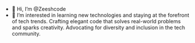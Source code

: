 - 👋 Hi, I’m @Zeeshcode
- 👀 I’m interested in learning new technologies and staying at the forefront of tech trends.
      Crafting elegant code that solves real-world problems and sparks creativity.
      Advocating for diversity and inclusion in the tech community.



<!---
Zeeshcode/Zeeshcode is a ✨ special ✨ repository because its `README.md` (this file) appears on your GitHub profile.
You can click the Preview link to take a look at your changes.
--->
